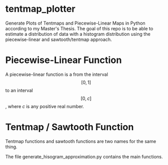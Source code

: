 # tentmap_plotter
Generate Plots of Tentmaps and Piecewise-Linear Maps in Python according to my Master's Thesis. The goal of this repo is to be able to estimate a distribution of data with a histogram distribution using the piecewise-linear and sawtooth/tentmap approach. 

# Piecewise-Linear Function
A piecewise-linear function is a from the interval $$[0,1]$$ to an interval $$[0,c]$$, where $c$ is any positive real number.

# Tentmap / Sawtooth Function
Tentmap functions and sawtooth functions are two names for the same thing. 

The file generate_hisogram_approximation.py contains the main functions. 
